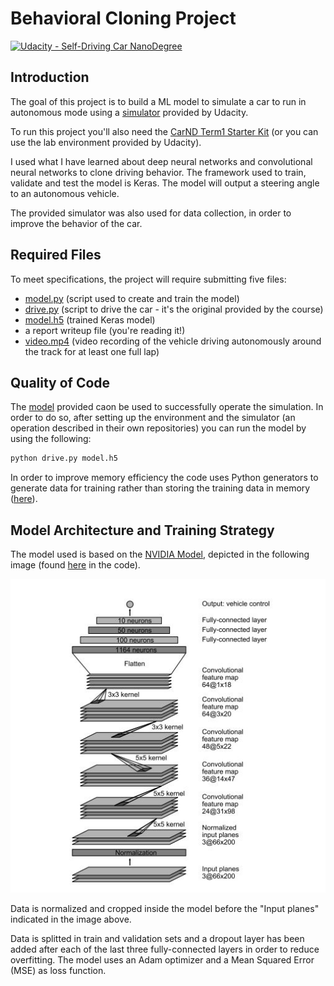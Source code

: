 # Behavioral Cloning Project

[![Udacity - Self-Driving Car NanoDegree](https://s3.amazonaws.com/udacity-sdc/github/shield-carnd.svg)](http://www.udacity.com/drive)

[//]: # (Image References)

[image1]: ./images/NVIDIA.jpg "NVIDIA Model"

Introduction
---
The goal of this project is to build a ML model to simulate a car to run in autonomous mode using a [simulator](https://github.com/udacity/self-driving-car-sim) provided by Udacity. 

To run this project you'll also need the
[CarND Term1 Starter Kit](https://github.com/udacity/CarND-Term1-Starter-Kit) (or you can use the lab environment provided by Udacity).

I used what I have learned about deep neural networks and convolutional neural networks to clone driving behavior. The framework used to train, validate and test the model is Keras. The model will output a steering angle to an autonomous vehicle.

The provided simulator was also used for data collection, in order to improve the behavior of the car.

Required Files
---
To meet specifications, the project will require submitting five files: 
* [model.py](model.py) (script used to create and train the model)
* [drive.py](drive.py) (script to drive the car - it's the original provided by the course)
* [model.h5](model.h5) (trained Keras model)
* a report writeup file (you're reading it!)
* [video.mp4](video.mp4) (video recording of the vehicle driving autonomously around the track for at least one full lap)

Quality of Code
---
The [model](model.h5) provided caon be used to successfully operate the simulation. In order to do so, after setting up the environment and the simulator (an operation described in their own repositories) you can run the model by using the following:

```sh
python drive.py model.h5
```

In order to improve memory efficiency the code uses Python generators to generate data for training rather than storing the training data in memory ([here](https://github.com/CollazzoD/CarND-Behavioral-Cloning-P3/blob/4f07c810cb01b1e1bd538ba4395118134fbf8100/model.py#L76)). 

Model Architecture and Training Strategy
---
The model used is based on the [NVIDIA Model](https://images.nvidia.com/content/tegra/automotive/images/2016/solutions/pdf/end-to-end-dl-using-px.pdf), depicted in the following image (found [here](https://github.com/CollazzoD/CarND-Behavioral-Cloning-P3/blob/4f07c810cb01b1e1bd538ba4395118134fbf8100/model.py#L51) in the code).

![alt text][image1]

Data is normalized and cropped inside the model before the "Input planes" indicated in the image above.

Data is splitted in train and validation sets and a dropout layer has been added after each of the last three fully-connected layers in order to reduce overfitting. The model uses an Adam optimizer and a Mean Squared Error (MSE) as loss function.